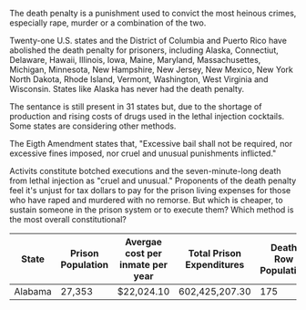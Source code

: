 The death penalty is a punishment used to convict the most heinous crimes, especially rape, murder or a combination of the two. 

Twenty-one U.S. states and the District of Columbia and Puerto Rico have abolished the death penalty for prisoners, including Alaska, Connectiut, Delaware, Hawaii, Illinois, Iowa, Maine, Maryland, Massachusettes, Michigan, Minnesota, New Hampshire, New Jersey, New Mexico, New York North Dakota, Rhode Island, Vermont, Washington, West Virginia and Wisconsin. States like Alaska has never had the death penalty.

The sentance is still present in 31 states but, due to the shortage of production and rising costs of drugs used in the lethal injection cocktails. Some states are considering other methods.

The Eigth Amendment states that, "Excessive bail shall not be required, nor excessive fines imposed, nor cruel and unusual punishments inflicted."

Activits constitute botched executions and the seven-minute-long death from lethal injection as "cruel and unusual." Proponents of the death penalty feel it's unjust for tax dollars to pay for the prison living expenses for those who have raped and murdered with no remorse. But which is cheaper, to sustain someone in the prison system or to execute them? Which method is the most overall constitutional?

| State | Prison Population | Avergae cost per inmate per year | Total Prison Expenditures | Death Row Population| Method 1|Number of Executions Under Method 1|Cost of Execution for Method 1|Total for Method 1|
| ------|-------------| -----|-----|------------- |-------------| -----|-----|-----|
| Alabama | 27,353| $22,024.10 |602,425,207.30 | 175|
